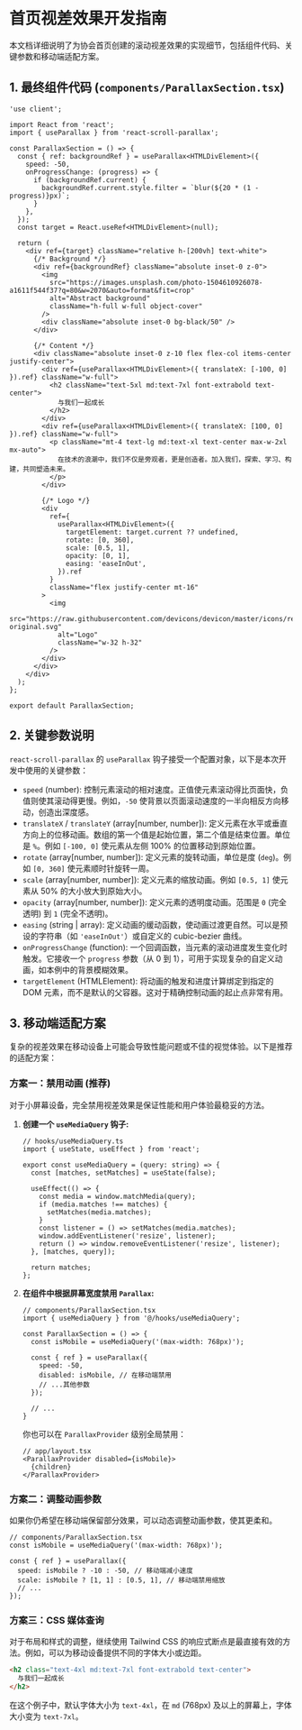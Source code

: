 # 首页视差效果开发指南

本文档详细说明了为协会首页创建的滚动视差效果的实现细节，包括组件代码、关键参数和移动端适配方案。

## 1. 最终组件代码 (`components/ParallaxSection.tsx`)

```tsx
'use client';

import React from 'react';
import { useParallax } from 'react-scroll-parallax';

const ParallaxSection = () => {
  const { ref: backgroundRef } = useParallax<HTMLDivElement>({
    speed: -50,
    onProgressChange: (progress) => {
      if (backgroundRef.current) {
        backgroundRef.current.style.filter = `blur(${20 * (1 - progress)}px)`;
      }
    },
  });
  const target = React.useRef<HTMLDivElement>(null);

  return (
    <div ref={target} className="relative h-[200vh] text-white">
      {/* Background */}
      <div ref={backgroundRef} className="absolute inset-0 z-0">
        <img
          src="https://images.unsplash.com/photo-1504610926078-a1611f544f37?q=80&w=2070&auto=format&fit=crop"
          alt="Abstract background"
          className="h-full w-full object-cover"
        />
        <div className="absolute inset-0 bg-black/50" />
      </div>

      {/* Content */}
      <div className="absolute inset-0 z-10 flex flex-col items-center justify-center">
        <div ref={useParallax<HTMLDivElement>({ translateX: [-100, 0] }).ref} className="w-full">
          <h2 className="text-5xl md:text-7xl font-extrabold text-center">
            与我们一起成长
          </h2>
        </div>
        <div ref={useParallax<HTMLDivElement>({ translateX: [100, 0] }).ref} className="w-full">
          <p className="mt-4 text-lg md:text-xl text-center max-w-2xl mx-auto">
            在技术的浪潮中，我们不仅是旁观者，更是创造者。加入我们，探索、学习、构建，共同塑造未来。
          </p>
        </div>

        {/* Logo */}
        <div
          ref={
            useParallax<HTMLDivElement>({
              targetElement: target.current ?? undefined,
              rotate: [0, 360],
              scale: [0.5, 1],
              opacity: [0, 1],
              easing: 'easeInOut',
            }).ref
          }
          className="flex justify-center mt-16"
        >
          <img 
            src="https://raw.githubusercontent.com/devicons/devicon/master/icons/react/react-original.svg" 
            alt="Logo" 
            className="w-32 h-32"
          />
        </div>
      </div>
    </div>
  );
};

export default ParallaxSection;
```

## 2. 关键参数说明

`react-scroll-parallax` 的 `useParallax` 钩子接受一个配置对象，以下是本次开发中使用的关键参数：

-   `speed` (number): 控制元素滚动的相对速度。正值使元素滚动得比页面快，负值则使其滚动得更慢。例如，`-50` 使背景以页面滚动速度的一半向相反方向移动，创造出深度感。
-   `translateX` / `translateY` (array[number, number]): 定义元素在水平或垂直方向上的位移动画。数组的第一个值是起始位置，第二个值是结束位置。单位是 `%`。例如 `[-100, 0]` 使元素从左侧 100% 的位置移动到原始位置。
-   `rotate` (array[number, number]): 定义元素的旋转动画，单位是度 (`deg`)。例如 `[0, 360]` 使元素顺时针旋转一周。
-   `scale` (array[number, number]): 定义元素的缩放动画。例如 `[0.5, 1]` 使元素从 50% 的大小放大到原始大小。
-   `opacity` (array[number, number]): 定义元素的透明度动画。范围是 `0` (完全透明) 到 `1` (完全不透明)。
-   `easing` (string | array): 定义动画的缓动函数，使动画过渡更自然。可以是预设的字符串（如 `'easeInOut'`）或自定义的 cubic-bezier 曲线。
-   `onProgressChange` (function): 一个回调函数，当元素的滚动进度发生变化时触发。它接收一个 `progress` 参数（从 0 到 1），可用于实现复杂的自定义动画，如本例中的背景模糊效果。
-   `targetElement` (HTMLElement): 将动画的触发和进度计算绑定到指定的 DOM 元素，而不是默认的父容器。这对于精确控制动画的起止点非常有用。

## 3. 移动端适配方案

复杂的视差效果在移动设备上可能会导致性能问题或不佳的视觉体验。以下是推荐的适配方案：

### 方案一：禁用动画 (推荐)

对于小屏幕设备，完全禁用视差效果是保证性能和用户体验最稳妥的方法。

1.  **创建一个 `useMediaQuery` 钩子:**
    ```tsx
    // hooks/useMediaQuery.ts
    import { useState, useEffect } from 'react';

    export const useMediaQuery = (query: string) => {
      const [matches, setMatches] = useState(false);

      useEffect(() => {
        const media = window.matchMedia(query);
        if (media.matches !== matches) {
          setMatches(media.matches);
        }
        const listener = () => setMatches(media.matches);
        window.addEventListener('resize', listener);
        return () => window.removeEventListener('resize', listener);
      }, [matches, query]);

      return matches;
    };
    ```

2.  **在组件中根据屏幕宽度禁用 `Parallax`:**
    ```tsx
    // components/ParallaxSection.tsx
    import { useMediaQuery } from '@/hooks/useMediaQuery';
    
    const ParallaxSection = () => {
      const isMobile = useMediaQuery('(max-width: 768px)');
      
      const { ref } = useParallax({
        speed: -50,
        disabled: isMobile, // 在移动端禁用
        // ...其他参数
      });
      
      // ...
    }
    ```
    你也可以在 `ParallaxProvider` 级别全局禁用：
    ```tsx
    // app/layout.tsx
    <ParallaxProvider disabled={isMobile}>
      {children}
    </ParallaxProvider>
    ```

### 方案二：调整动画参数

如果你仍希望在移动端保留部分效果，可以动态调整动画参数，使其更柔和。

```tsx
// components/ParallaxSection.tsx
const isMobile = useMediaQuery('(max-width: 768px)');

const { ref } = useParallax({
  speed: isMobile ? -10 : -50, // 移动端减小速度
  scale: isMobile ? [1, 1] : [0.5, 1], // 移动端禁用缩放
  // ...
});
```

### 方案三：CSS 媒体查询

对于布局和样式的调整，继续使用 Tailwind CSS 的响应式断点是最直接有效的方法。例如，可以为移动设备提供不同的字体大小或边距。

```html
<h2 class="text-4xl md:text-7xl font-extrabold text-center">
  与我们一起成长
</h2>
```
在这个例子中，默认字体大小为 `text-4xl`，在 `md` (768px) 及以上的屏幕上，字体大小变为 `text-7xl`。
